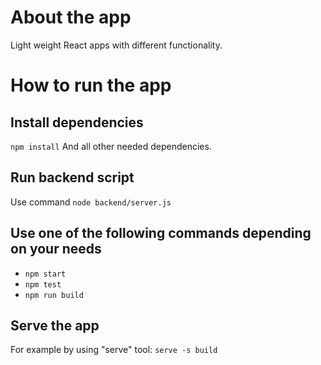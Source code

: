 # About the app

Light weight React apps with different functionality.

# How to run the app

## Install dependencies
`npm install`
And all other needed dependencies.

## Run backend script

Use command `node backend/server.js`

## Use one of the following commands depending on your needs

- `npm start`
- `npm test`
- `npm run build`

## Serve the app

For example by using "serve" tool:
`serve -s build`
